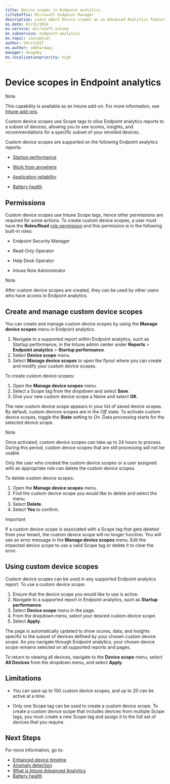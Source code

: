 ```yaml
---
title: Device scopes in Endpoint analytics
titleSuffix: Microsoft Endpoint Manager
description: Learn about Device scopes as an Advanced Analytics feature in Microsoft Intune
ms.date: 01/31/2024
ms.service: microsoft-intune
ms.subservice: endpoint-analytics
ms.topic: conceptual
author: Smritib17
ms.author: smbhardwaj
manager: dougeby
ms.localizationpriority: high
---
```

# Device scopes in Endpoint analytics

> [!NOTE]
> This capability is available as an Intune add-on. For more information, see [Intune add-ons](../intune/fundamentals/intune-add-ons.md).

Custom device scopes use Scope tags to slice Endpoint analytics reports to a subset of devices, allowing you to see scores, insights, and recommendations for a specific subset of your enrolled devices.

Custom device scopes are supported on the following Endpoint analytics reports:

- [Startup performance](startup-performance.md)

- [Work from anywhere](work-from-anywhere.md)

- [Application reliability](app-reliability.md)
 
- [Battery health](battery-health.md)

## Permissions  

Custom device scopes use Intune Scope tags, hence other permissions are required for some actions.
To create custom device scopes, a user must have the **Roles/Read** [role permission](../intune/fundamentals/create-custom-role.md#custom-role-permissions) and this permission is in the following built-in roles:

- Endpoint Security Manager

- Read Only Operator

- Help Desk Operator

- Intune Role Administrator  

> [!NOTE]
> After custom device scopes are created, they can be used by other users who have access to Endpoint analytics.

## Create and manage custom device scopes

You can create and manage custom device scopes by using the **Manage device scopes** menu in Endpoint analytics.  

1. Navigate to a supported report within Endpoint analytics, such as Startup performance, in the Intune admin center under **Reports** > **Endpoint analytics** > **Startup performance**.
2. Select **Device scope** menu.  
3. Select **Manage device scopes** to open the flyout where you can create and modify your custom device scopes.

To create custom device scopes:

1. Open the **Manage device scopes** menu.
1. Select a Scope tag from the dropdown and select **Save**.
1. Give your new custom device scope a Name and select **OK**.

The new custom device scope appears in your list of saved device scopes. By default, custom devices scopes are in the *Off* state. To activate custom device scopes, toggle the **State** setting to *On*. Data processing starts for the selected device scope.  

> [!NOTE]
> Once activated, custom device scopes can take up to 24 hours to process. During this period, custom device scopes that are still processing will not be usable.

Only the user who created the custom device scopes or a user assigned with an appropriate role can delete the custom device scopes.

To delete custom device scopes:

1. Open the **Manage device scopes** menu.
2. Find the custom device scope you would like to delete and select the menu.
3. Select **Delete**.
4. Select **Yes** to confirm.

> [!IMPORTANT]
> If a custom device scope is associated with a Scope tag that gets deleted from your tenant, the custom device scope will no longer function. You will see an error message in the **Manage device scopes** menu. Edit the impacted device scope to use a valid Scope tag or delete it to clear the error.

## Using custom device scopes

Custom device scopes can be used in any supported Endpoint analytics report. To use a custom device scope:

1. Ensure that the device scope you would like to use is active.
2. Navigate to a supported report in Endpoint analytics, such as **Startup performance**.
3. Select **Device scope** menu in the page.
4. From the dropdown menu, select your desired custom device scope.
5. Select **Apply**.

The page is automatically updated to show scores, data, and insights specific to the subset of devices defined by your chosen custom device scope. As you navigate through Endpoint analytics, your chosen device scope remains selected on all supported reports and pages.

To return to viewing all devices, navigate to the **Device scope** menu, select **All Devices** from the dropdown menu, and select **Apply**.  

## Limitations

- You can save up to 100 custom device scopes, and up to 20 can be active at a time.  

- Only one Scope tag can be used to create a custom device scope. To create a custom device scope that includes devices from multiple Scope tags, you must create a new Scope tag and assign it to the full set of devices that you require.

## Next Steps

For more information, go to:

- [Enhanced device timeline](enhanced-device-timeline.md)
- [Anomaly detection](anomaly-detection.md)
- [What is Intune Advanced Analytics](advanced-endpoint-analytics.md)  
- [Battery health](battery-health.md)